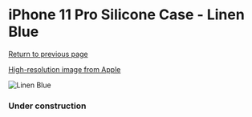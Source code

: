 # iPhone 11 Pro Silicone Case - Linen Blue

[Return to previous page](/iphone_11)

[High-resolution image from Apple](https://store.storeimages.cdn-apple.com/8756/as-images.apple.com/is/MY172?wid=4500&hei=4500&fmt=png)

<div style="width: 384px"><img src="/everyphone/MY172.png" alt="Linen Blue"></div>

### Under construction
